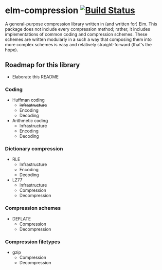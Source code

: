 # elm-compression [![Build Status](https://travis-ci.com/zimmydev/elm-compression.svg?branch=master)](https://travis-ci.com/zimmydev/elm-compression)
A general-purpose compression library written in (and written for) Elm. This package does not include every compression method; rather, it includes implementations of common coding and compression schemes. These schemes are written modularly in a such a way that composing them into more complex schemes is easy and relatively straight-forward (that's the hope).

## Roadmap for this library

* Elaborate this README

### Coding

* Huffman coding
  * ~~Infrastructure~~
  * Encoding
  * Decoding
* Arithmetic coding
  * Infrastructure
  * Encoding
  * Decoding

### Dictionary compression

* RLE
  * Infrastructure
  * Encoding
  * Decoding
* LZ77
  * Infrastructure
  * Compression
  * Decompression

### Compression schemes

* DEFLATE
  * Compression
  * Decompression

### Compression filetypes

* gzip
  * Compression
  * Decompression

